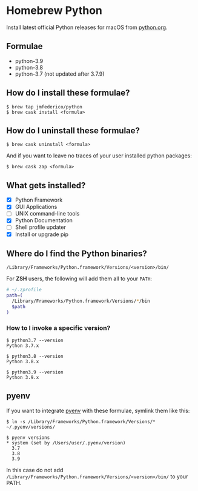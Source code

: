 # Homebrew Python

Install latest official Python releases for macOS from
[python.org](https://www.python.org/).

## Formulae

- python-3.9
- python-3.8
- python-3.7 (not updated after 3.7.9)

## How do I install these formulae?
```console
$ brew tap jmfederico/python
$ brew cask install <formula>
```

## How do I uninstall these formulae?
```console
$ brew cask uninstall <formula>
```

And if you want to leave no traces of your user installed python packages:
```console
$ brew cask zap <formula>
```

## What gets installed?
- [x] Python Framework
- [x] GUI Applications
- [ ] UNIX command-line tools
- [x] Python Documentation
- [ ] Shell profile updater
- [x] Install or upgrade pip

## Where do I find the Python binaries?
`/Library/Frameworks/Python.framework/Versions/<version>/bin/`

For **ZSH** users, the following will add them all to your `PATH`:
```sh
# ~/.zprofile
path=(
  /Library/Frameworks/Python.framework/Versions/*/bin
  $path
)
```

### How to I invoke a specific version?
```console
$ python3.7 --version
Python 3.7.x

$ python3.8 --version
Python 3.8.x

$ python3.9 --version
Python 3.9.x
```

## pyenv

If you want to integrate [pyenv](https://github.com/pyenv/pyenv/) with these formulae,
symlink them like this:
```console
$ ln -s /Library/Frameworks/Python.framework/Versions/* ~/.pyenv/versions/

$ pyenv versions
* system (set by /Users/user/.pyenv/version)
  3.7
  3.8
  3.9
```

In this case do not add `/Library/Frameworks/Python.framework/Versions/<version>/bin/`
to your PATH.
